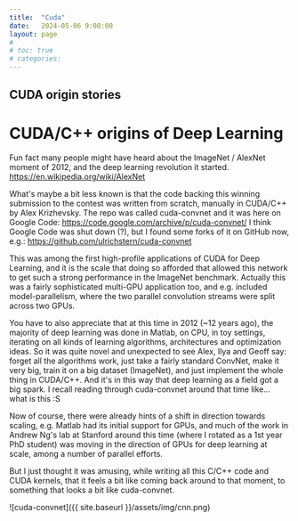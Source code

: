 ```yaml
---
title:  "Cuda"
date:   2024-05-06 9:00:00
layout: page
#
# toc: true
# categories:
---
```


## CUDA origin stories

# CUDA/C++ origins of Deep Learning

Fun fact many people might have heard about the ImageNet / AlexNet moment of 2012, and the deep learning revolution it started.
https://en.wikipedia.org/wiki/AlexNet

What's maybe a bit less known is that the code backing this winning submission to the contest was written from scratch, manually in CUDA/C++ by Alex Krizhevsky. The repo was called cuda-convnet and it was here on Google Code:
https://code.google.com/archive/p/cuda-convnet/
I think Google Code was shut down (?), but I found some forks of it on GitHub now, e.g.:
https://github.com/ulrichstern/cuda-convnet

This was among the first high-profile applications of CUDA for Deep Learning, and it is the scale that doing so afforded that allowed this network to get such a strong performance in the ImageNet benchmark. Actually this was a fairly sophisticated multi-GPU application too, and e.g. included model-parallelism, where the two parallel convolution streams were split across two GPUs.

You have to also appreciate that at this time in 2012 (~12 years ago), the majority of deep learning was done in Matlab, on CPU, in toy settings, iterating on all kinds of learning algorithms, architectures and optimization ideas. So it was quite novel and unexpected to see Alex, Ilya and Geoff say: forget all the algorithms work, just take a fairly standard ConvNet, make it very big, train it on a big dataset (ImageNet), and just implement the whole thing in CUDA/C++. And it's in this way that deep learning as a field got a big spark. I recall reading through cuda-convnet around that time like... what is this :S

Now of course, there were already hints of a shift in direction towards scaling, e.g. Matlab had its initial support for GPUs, and much of the work in Andrew Ng's lab at Stanford around this time (where I rotated as a 1st year PhD student) was moving in the direction of GPUs for deep learning at scale, among a number of parallel efforts.

But I just thought it was amusing, while writing all this C/C++ code and CUDA kernels, that it feels a bit like coming back around to that moment, to something that looks a bit like cuda-convnet.

![cuda-convnet]({{ site.baseurl }}/assets/img/cnn.png)